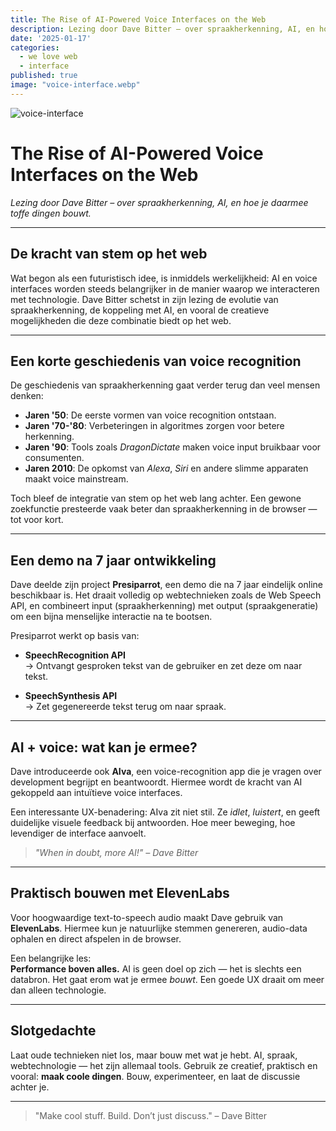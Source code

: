 ```yaml
---
title: The Rise of AI-Powered Voice Interfaces on the Web
description: Lezing door Dave Bitter – over spraakherkenning, AI, en hoe je daarmee toffe dingen bouwt.
date: '2025-01-17'
categories:
  - we love web
  - interface
published: true
image: "voice-interface.webp"
---
```


![voice-interface](/images/voice-interface.jpg)<br>

# The Rise of AI-Powered Voice Interfaces on the Web

*Lezing door Dave Bitter – over spraakherkenning, AI, en hoe je daarmee toffe dingen bouwt.*

---

## De kracht van stem op het web

Wat begon als een futuristisch idee, is inmiddels werkelijkheid: AI en voice interfaces worden steeds belangrijker in de manier waarop we interacteren met technologie. Dave Bitter schetst in zijn lezing de evolutie van spraakherkenning, de koppeling met AI, en vooral de creatieve mogelijkheden die deze combinatie biedt op het web.

---

## Een korte geschiedenis van voice recognition

De geschiedenis van spraakherkenning gaat verder terug dan veel mensen denken:

- **Jaren '50**: De eerste vormen van voice recognition ontstaan.
- **Jaren '70-'80**: Verbeteringen in algoritmes zorgen voor betere herkenning.
- **Jaren '90**: Tools zoals *DragonDictate* maken voice input bruikbaar voor consumenten.
- **Jaren 2010**: De opkomst van *Alexa*, *Siri* en andere slimme apparaten maakt voice mainstream.

Toch bleef de integratie van stem op het web lang achter. Een gewone zoekfunctie presteerde vaak beter dan spraakherkenning in de browser — tot voor kort.

---

## Een demo na 7 jaar ontwikkeling

Dave deelde zijn project **Presiparrot**, een demo die na 7 jaar eindelijk online beschikbaar is. Het draait volledig op webtechnieken zoals de Web Speech API, en combineert input (spraakherkenning) met output (spraakgeneratie) om een bijna menselijke interactie na te bootsen.

Presiparrot werkt op basis van:

- **SpeechRecognition API**  
  → Ontvangt gesproken tekst van de gebruiker en zet deze om naar tekst.
  
- **SpeechSynthesis API**  
  → Zet gegenereerde tekst terug om naar spraak.

---

## AI + voice: wat kan je ermee?

Dave introduceerde ook **AIva**, een voice-recognition app die je vragen over development begrijpt en beantwoordt. Hiermee wordt de kracht van AI gekoppeld aan intuïtieve voice interfaces.

Een interessante UX-benadering: AIva zit niet stil. Ze *idlet*, *luistert*, en geeft duidelijke visuele feedback bij antwoorden. Hoe meer beweging, hoe levendiger de interface aanvoelt.

> *"When in doubt, more AI!" – Dave Bitter*

---

## Praktisch bouwen met ElevenLabs

Voor hoogwaardige text-to-speech audio maakt Dave gebruik van **ElevenLabs**. Hiermee kun je natuurlijke stemmen genereren, audio-data ophalen en direct afspelen in de browser.

Een belangrijke les:  
**Performance boven alles.** AI is geen doel op zich — het is slechts een databron. Het gaat erom wat je ermee *bouwt*. Een goede UX draait om meer dan alleen technologie.

---

## Slotgedachte

Laat oude technieken niet los, maar bouw met wat je hebt. AI, spraak, webtechnologie — het zijn allemaal tools. Gebruik ze creatief, praktisch en vooral: **maak coole dingen**. Bouw, experimenteer, en laat de discussie achter je.

---

> "Make cool stuff. Build. Don’t just discuss." – Dave Bitter